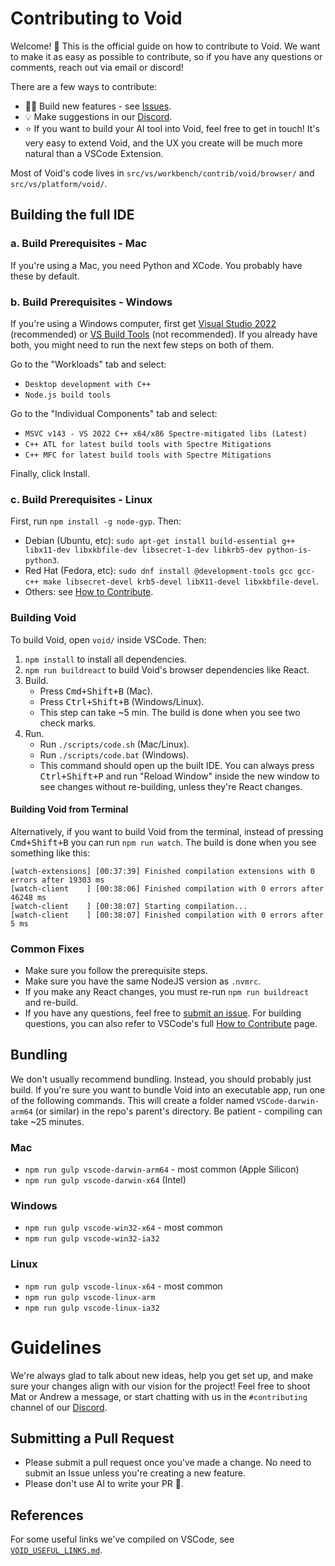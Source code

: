 # Contributing to Void

Welcome! 👋 This is the official guide on how to contribute to Void. We want to make it as easy as possible to contribute, so if you have any questions or comments, reach out via email or discord!

There are a few ways to contribute:

- 👨‍💻 Build new features - see [Issues](https://github.com/voideditor/void/issues).
- 💡 Make suggestions in our [Discord](https://discord.gg/RSNjgaugJs).
- ⭐️ If you want to build your AI tool into Void, feel free to get in touch! It's very easy to extend Void, and the UX you create will be much more natural than a VSCode Extension.

Most of Void's code lives in `src/vs/workbench/contrib/void/browser/` and `src/vs/platform/void/`. 



## Building the full IDE

### a. Build Prerequisites - Mac

If you're using a Mac, you need Python and XCode. You probably have these by default.

### b. Build Prerequisites - Windows

If you're using a Windows computer, first get [Visual Studio 2022](https://visualstudio.microsoft.com/thank-you-downloading-visual-studio/?sku=Community) (recommended) or [VS Build Tools](https://visualstudio.microsoft.com/thank-you-downloading-visual-studio/?sku=BuildTools) (not recommended). If you already have both, you might need to run the next few steps on both of them.

Go to the "Workloads" tab and select:
- `Desktop development with C++`
- `Node.js build tools`

Go to the "Individual Components" tab and select:
- `MSVC v143 - VS 2022 C++ x64/x86 Spectre-mitigated libs (Latest)`
- `C++ ATL for latest build tools with Spectre Mitigations`
- `C++ MFC for latest build tools with Spectre Mitigations`

Finally, click Install.

### c. Build Prerequisites - Linux

First, run `npm install -g node-gyp`. Then:

- Debian (Ubuntu, etc): `sudo apt-get install build-essential g++ libx11-dev libxkbfile-dev libsecret-1-dev libkrb5-dev python-is-python3`.
- Red Hat (Fedora, etc): `sudo dnf install @development-tools gcc gcc-c++ make libsecret-devel krb5-devel libX11-devel libxkbfile-devel`.
- Others: see [How to Contribute](https://github.com/microsoft/vscode/wiki/How-to-Contribute).

### Building Void

To build Void, open `void/` inside VSCode. Then:

1. `npm install` to install all dependencies.
2. `npm run buildreact` to build Void's browser dependencies like React.
3. Build.
	 - Press <kbd>Cmd+Shift+B</kbd> (Mac).
   - Press <kbd>Ctrl+Shift+B</kbd> (Windows/Linux).
   - This step can take ~5 min. The build is done when you see two check marks.
4. Run.
	 - Run `./scripts/code.sh` (Mac/Linux).
   - Run `./scripts/code.bat` (Windows).
   - This command should open up the built IDE. You can always press <kbd>Ctrl+Shift+P</kbd> and run "Reload Window" inside the new window to see changes without re-building, unless they're React changes.


#### Building Void from Terminal

Alternatively, if you want to build Void from the terminal, instead of pressing <kbd>Cmd+Shift+B</kbd> you can run `npm run watch`. The build is done when you see something like this:

```
[watch-extensions] [00:37:39] Finished compilation extensions with 0 errors after 19303 ms
[watch-client    ] [00:38:06] Finished compilation with 0 errors after 46248 ms
[watch-client    ] [00:38:07] Starting compilation...
[watch-client    ] [00:38:07] Finished compilation with 0 errors after 5 ms
```



### Common Fixes

- Make sure you follow the prerequisite steps.
- Make sure you have the same NodeJS version as `.nvmrc`.
- If you make any React changes, you must re-run `npm run buildreact` and re-build.
- If you have any questions, feel free to [submit an issue](https://github.com/voideditor/void/issues/new). For building questions, you can also refer to VSCode's full [How to Contribute](https://github.com/microsoft/vscode/wiki/How-to-Contribute) page.




## Bundling

We don't usually recommend bundling. Instead, you should probably just build. If you're sure you want to bundle Void into an executable app, run one of the following commands. This will create a folder named `VSCode-darwin-arm64` (or similar) in the repo's parent's directory. Be patient - compiling can take ~25 minutes.

### Mac
- `npm run gulp vscode-darwin-arm64` - most common (Apple Silicon)
- `npm run gulp vscode-darwin-x64` (Intel)

### Windows
- `npm run gulp vscode-win32-x64` - most common
- `npm run gulp vscode-win32-ia32`

### Linux
- `npm run gulp vscode-linux-x64` - most common
- `npm run gulp vscode-linux-arm`
- `npm run gulp vscode-linux-ia32`



# Guidelines

We're always glad to talk about new ideas, help you get set up, and make sure your changes align with our vision for the project! Feel free to shoot Mat or Andrew a message, or start chatting with us in the `#contributing` channel of our [Discord](https://discord.gg/RSNjgaugJs). 


## Submitting a Pull Request

- Please submit a pull request once you've made a change. No need to submit an Issue unless you're creating a new feature.
- Please don't use AI to write your PR 🙂.


<!--
# Relevant files

We keep track of all the files we've changed with Void so it's easy to rebase:

- README.md
- CONTRIBUTING.md
- VOID_USEFUL_LINKS.md
- product.json
- package.json

- src/vs/workbench/api/common/{extHost.api.impl.ts | extHostApiCommands.ts}
- src/vs/workbench/workbench.common.main.ts
- src/vs/workbench/contrib/void/\*
- extensions/void/\*

- .github/\*
- .vscode/settings/\*
- .eslintrc.json
- build/hygiene.js
- build/lib/i18n.resources.json
- build/npm/dirs.js

- vscode.proposed.editorInsets.d.ts - not modified, but code copied
-->

## References

For some useful links we've compiled on VSCode, see [`VOID_USEFUL_LINKS.md`](https://github.com/voideditor/void/blob/main/VOID_USEFUL_LINKS.md).
